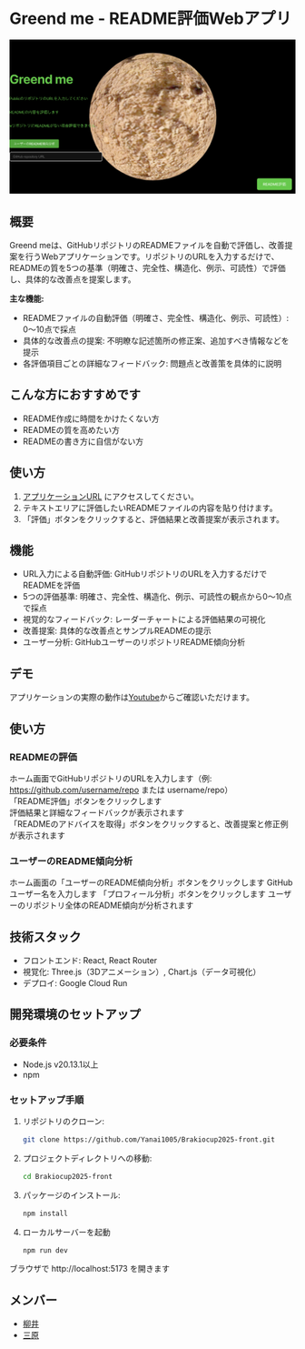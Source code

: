 # Greend me - README評価Webアプリ
![Greend me](Docs/imgs/home.png)
## 概要
Greend meは、GitHubリポジトリのREADMEファイルを自動で評価し、改善提案を行うWebアプリケーションです。リポジトリのURLを入力するだけで、READMEの質を5つの基準（明確さ、完全性、構造化、例示、可読性）で評価し、具体的な改善点を提案します。

**主な機能:**

* READMEファイルの自動評価（明確さ、完全性、構造化、例示、可読性）: 0〜10点で採点
* 具体的な改善点の提案: 不明瞭な記述箇所の修正案、追加すべき情報などを提示
* 各評価項目ごとの詳細なフィードバック: 問題点と改善策を具体的に説明

## こんな方におすすめです

* README作成に時間をかけたくない方
* READMEの質を高めたい方
* READMEの書き方に自信がない方

## 使い方
1. [アプリケーションURL](ここにアプリケーションのURLを記載) にアクセスしてください。
2. テキストエリアに評価したいREADMEファイルの内容を貼り付けます。
3. 「評価」ボタンをクリックすると、評価結果と改善提案が表示されます。
## 機能
- URL入力による自動評価: GitHubリポジトリのURLを入力するだけでREADMEを評価
- 5つの評価基準: 明確さ、完全性、構造化、例示、可読性の観点から0〜10点で採点
- 視覚的なフィードバック: レーダーチャートによる評価結果の可視化
- 改善提案: 具体的な改善点とサンプルREADMEの提示
- ユーザー分析: GitHubユーザーのリポジトリREADME傾向分析

## デモ
アプリケーションの実際の動作は[Youtube](https://youtu.be/nY8PTTqP7kc)からご確認いただけます。

## 使い方
### READMEの評価
ホーム画面でGitHubリポジトリのURLを入力します（例: https://github.com/username/repo または username/repo）   
「README評価」ボタンをクリックします  
評価結果と詳細なフィードバックが表示されます   
「READMEのアドバイスを取得」ボタンをクリックすると、改善提案と修正例が表示されます
### ユーザーのREADME傾向分析
ホーム画面の「ユーザーのREADME傾向分析」ボタンをクリックします
GitHubユーザー名を入力します
「プロフィール分析」ボタンをクリックします
ユーザーのリポジトリ全体のREADME傾向が分析されます

## 技術スタック
- フロントエンド: React, React Router
- 視覚化: Three.js（3Dアニメーション）, Chart.js（データ可視化）
- デプロイ: Google Cloud Run

## 開発環境のセットアップ
### 必要条件
- Node.js v20.13.1以上
- npm 

### セットアップ手順
1. リポジトリのクローン:
   ```bash
   git clone https://github.com/Yanai1005/Brakiocup2025-front.git
   ```
2. プロジェクトディレクトリへの移動:
   ```bash
   cd Brakiocup2025-front
   ```
3. パッケージのインストール:
   ```bash
   npm install
   ```
4. ローカルサーバーを起動
   ```bash
   npm run dev
   ```
ブラウザで http://localhost:5173 を開きます

## メンバー
- [柳井](https://github.com/Yanai1005)
- [三原](https://github.com/NazonoKansatugata)
